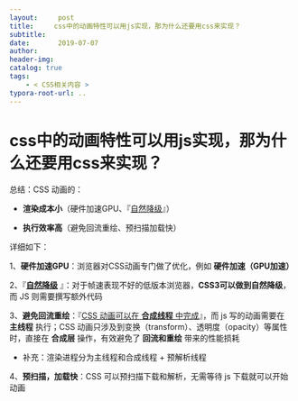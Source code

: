 ```yaml
---
layout:     post
title:     css中的动画特性可以用js实现，那为什么还要用css来实现？
subtitle:  
date:       2019-07-07
author:     
header-img: 
catalog: true
tags:
    - < CSS相关内容 >
typora-root-url: ..
---
```




# css中的动画特性可以用js实现，那为什么还要用css来实现？

总结：CSS 动画的：

-	**渲染成本小**（硬件加速GPU、『<u>自然降级</u>』）

- **执行效率高**（避免回流重绘、预扫描加载快）

详细如下：

1、**硬件加速GPU**：浏览器对CSS动画专门做了优化，例如 **硬件加速（GPU加速）**

2、『**<u>自然降级</u>** 』：对于帧速表现不好的低版本浏览器，**CSS3可以做到自然降级**，而 JS 则需要撰写额外代码

3、**避免回流重绘**：『<u>CSS 动画可以在 **合成线程** 中完成</u>』，而 js 写的动画需要在 **主线程** 执行；CSS 动画只涉及到变换（transform）、透明度（opacity）等属性时，直接在 **合成层** 操作，有效避免了 **回流和重绘** 带来的性能损耗

-	补充：渲染进程分为主线程和合成线程 + 预解析线程

4、**预扫描，加载快**：CSS 可以预扫描下载和解析，无需等待 js 下载就可以开始动画

